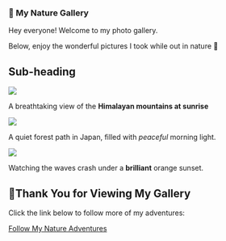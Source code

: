 ### 🌿 My Nature Gallery

Hey everyone! Welcome to my photo gallery.

Below, enjoy the wonderful pictures I took while out in nature 🌳

## Sub-heading

![](https://cdn.britannica.com/74/114874-050-6E04C88C/North-Face-Mount-Everest-Tibet-Autonomous-Region.jpg)

A breathtaking view of the **Himalayan mountains at sunrise**

![](https://cdn.expeditions.com/globalassets/expedition-stories/the-ancient-forest-on-japans-yakushima-island/shutterstock_423304240.jpg?width=1920&height=1080&mode=crop&scale=none&quality=50)

A quiet forest path in Japan, filled with *peaceful* morning light.

![](https://i.pinimg.com/736x/c3/53/8d/c3538d7ef943e6715e07f841b3525e36.jpg)

Watching the waves crash under a **brilliant** orange sunset.


## 🌺Thank You for Viewing My Gallery

Click the link below to follow more of my adventures:

[Follow My Nature Adventures](https://www.nationalgeographic.com/photography)